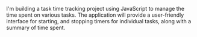 I'm building a task time tracking project using JavaScript to  manage the time spent on various tasks. The application will provide a user-friendly interface for starting, and stopping timers for individual tasks, along with a summary of time spent.
